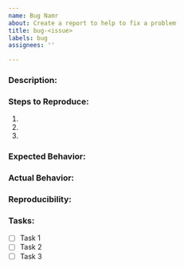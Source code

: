 ```yaml
---
name: Bug Namr
about: Create a report to help to fix a problem
title: bug-<issue>
labels: bug
assignees: ''

---
```


### Description:

### Steps to Reproduce:
1.
2.
3.

### Expected Behavior:

### Actual Behavior:

### Reproducibility:

### Tasks:
- [ ] Task 1
- [ ] Task 2
- [ ] Task 3
